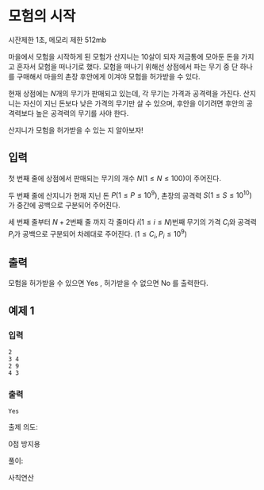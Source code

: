 # 모험의 시작
시잔제한 1초, 메모리 제한 512mb

마을에서 모험을 시작하게 된 모험가 산지니는 $10$살이 되자 저금통에 모아둔 돈을 가지고 혼자서 모험을 떠나기로 했다. 모험을 떠나기 위해선 상점에서 파는 무기 중 단 하나를 구매해서 마을의 촌장 후안에게 이겨야 모험을 허가받을 수 있다. 

현재 상점에는 $N$개의 무기가 판매되고 있는데, 각 무기는 가격과 공격력을 가진다. 산지니는 자신이 지닌 돈보다 낮은 가격의 무기만 살 수 있으며, 후안을 이기려면 후안의 공격력보다 높은 공격력의 무기를 사야 한다. 

산지니가 모험을 허가받을 수 있는 지 알아보자!

## 입력

첫 번째 줄에 상점에서 판매되는 무기의 개수 $N(1 ≤ N ≤ 100)$이 주어진다.

두 번째 줄에 산지니가 현재 지닌 돈 $P(1 ≤ P ≤ 10^{9})$, 촌장의 공격력 $S(1 ≤ S ≤ 10^{10})$가 중간에 공백으로 구분되어 주어진다.

세 번째 줄부터 $N + 2$번째 줄 까지 각 줄마다 $i(1 ≤ i ≤ N)$번째 무기의 가격 $C_{i}$와 공격력 $P_{i}$가 공백으로 구분되어 차례대로 주어진다.  $(1 ≤ C_{i}, P_{i} ≤ 10^{9})$

## 출력

모험을 허가받을 수 있으면 Yes , 허가받을 수 없으면 No 를 출력한다.

## 예제 1

### 입력

```
2
3 4
2 9
4 3
```

### 출력

```
Yes
```

출제 의도:

0점 방지용

풀이:

사칙연산
